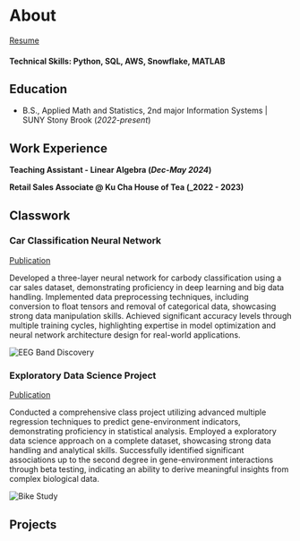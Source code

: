 # About

[Resume]()

#### Technical Skills: Python, SQL, AWS, Snowflake, MATLAB

## Education			        		
- B.S., Applied Math and Statistics, 2nd major Information Systems | SUNY Stony Brook (_2022-present_)

## Work Experience
**Teaching Assistant - Linear Algebra (_Dec-May 2024_)**

**Retail Sales Associate @ Ku Cha House of Tea (_2022 - 2023)**

## Classwork
### Car Classification Neural Network
[Publication](https://www.mdpi.com/1424-8220/22/8/3048)

Developed a three-layer neural network for carbody classification using a car sales dataset, demonstrating proficiency in deep learning and big data handling. Implemented data preprocessing techniques, including conversion to float tensors and removal of categorical data, showcasing strong data manipulation skills. Achieved significant accuracy levels through multiple training cycles, highlighting expertise in model optimization and neural network architecture design for real-world applications.

![EEG Band Discovery](/assets/img/eeg_band_discovery.jpeg)

### Exploratory Data Science Project
[Publication](https://www.mdpi.com/1424-8220/22/11/4240)

Conducted a comprehensive class project utilizing advanced multiple regression techniques to predict gene-environment indicators, demonstrating proficiency in statistical analysis. Employed a  exploratory data science approach on a complete dataset, showcasing strong data handling and analytical skills. Successfully identified significant associations up to the second degree in gene-environment interactions through beta testing, indicating an ability to derive meaningful insights from complex biological data.

![Bike Study](/assets/img/bike_study.jpeg)

## Projects


